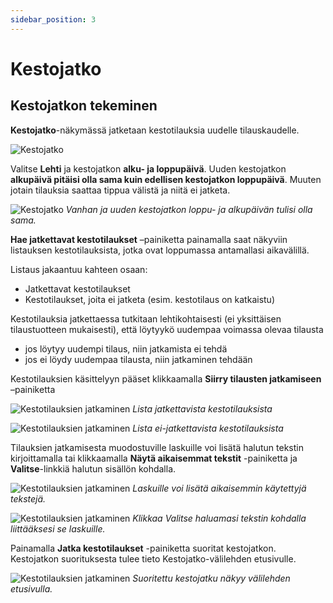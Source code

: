 ```yaml
---
sidebar_position: 3
---
```


# Kestojatko

## Kestojatkon tekeminen

**Kestojatko**-näkymässä jatketaan kestotilauksia uudelle tilauskaudelle.

![Kestojatko](/img/ohjeet/kestojatko.png)

Valitse **Lehti** ja kestojatkon **alku- ja loppupäivä**. Uuden kestojatkon **alkupäivä pitäisi olla sama kuin edellisen kestojatkon loppupäivä**. Muuten jotain tilauksia saattaa tippua välistä ja niitä ei jatketa.

![Kestojatko](/img/ohjeet/kestojatko1.png)
*Vanhan ja uuden kestojatkon loppu- ja alkupäivän tulisi olla sama.*

**Hae jatkettavat kestotilaukset** –painiketta painamalla saat näkyviin listauksen kestotilauksista, jotka ovat loppumassa antamallasi aikavälillä.

Listaus jakaantuu kahteen osaan:

- Jatkettavat kestotilaukset
- Kestotilaukset, joita ei jatketa (esim. kestotilaus on katkaistu)

Kestotilauksia jatkettaessa tutkitaan lehtikohtaisesti (ei yksittäisen tilaustuotteen mukaisesti), että löytyykö uudempaa voimassa olevaa tilausta

- jos löytyy uudempi tilaus, niin jatkamista ei tehdä
- jos ei löydy uudempaa tilausta, niin jatkaminen tehdään

Kestotilauksien käsittelyyn pääset klikkaamalla **Siirry tilausten jatkamiseen** –painiketta

![Kestotilauksien jatkaminen](/img/ohjeet/kestojatko2.png)
*Lista jatkettavista kestotilauksista*

![Kestotilauksien jatkaminen](/img/ohjeet/kestojatko3.png)
*Lista ei-jatkettavista kestotilauksista*

Tilauksien jatkamisesta muodostuville laskuille voi lisätä halutun tekstin kirjoittamalla tai klikkaamalla **Näytä aikaisemmat tekstit** -painiketta ja **Valitse**-linkkiä halutun sisällön kohdalla.

![Kestotilauksien jatkaminen](/img/ohjeet/kestojatko4.png)
*Laskuille voi lisätä aikaisemmin käytettyjä tekstejä.*

![Kestotilauksien jatkaminen](/img/ohjeet/kestojatko5.png)
*Klikkaa Valitse haluamasi tekstin kohdalla liittääksesi se laskuille.*

Painamalla **Jatka kestotilaukset** -painiketta suoritat kestojatkon. Kestojatkon suorituksesta tulee tieto Kestojatko-välilehden etusivulle.

![Kestotilauksien jatkaminen](/img/ohjeet/kestojatko6.png)
*Suoritettu kestojatku näkyy välilehden etusivulla.*
